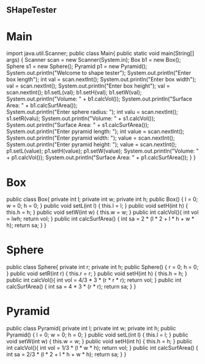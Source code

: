 ## SHapeTester


# Main
import java.util.Scanner; 
public class Main{
  public static void main(String[] args) {
    Scanner scan = new Scanner(System.in);
    Box b1 = new Box();
    Sphere s1 = new Sphere();
    Pyramid p1 = new Pyramid();
System.out.println("Welcome to shape tester");
System.out.println("Enter box length");
int val = scan.nextInt();
System.out.println("Enter box width");
  val = scan.nextInt();
System.out.println("Enter box height");
  val = scan.nextInt();
b1.setL(val);
b1.setH(val);
b1.setW(val);
System.out.println("Volume: " + b1.calcVol()); 
System.out.println("Surface Area: " + b1.calcSurfArea());   
System.out.println("Enter sphere radius: ");
  int valu = scan.nextInt();
    s1.setR(valu);
    System.out.println("Volume: " + s1.calcVol()); 
    System.out.println("Surface Area: " + s1.calcSurfArea());
System.out.println("Enter pyramid length: ");
  int value = scan.nextInt();
System.out.println("Enter pyramid width: ");
  value = scan.nextInt(); 
System.out.println("Enter pyramid height: ");
  value = scan.nextInt(); 
    p1.setL(value);
    p1.setH(value);
    p1.setW(value);
    System.out.println("Volume: " + p1.calcVol()); 
    System.out.println("Surface Area: " + p1.calcSurfArea());
  }
}


# Box 
public class Box{
  private int l;
  private int w;
  private int h;
  public Box() {
    l = 0;
    w = 0;
    h = 0; 
  }
  public void setL(int l) {
    this.l = l;
  }
  public void setH(int h) {
    this.h = h;
  }
  public void setW(int w) {
    this.w = w;
  }
  public int calcVol(){
    int vol = l*w*h;
    return vol;
  }
  public int calcSurfArea() {
    int sa = 2 * (l * 2 + l * h + w * h);
    return sa; 
  }
}


# Sphere 
public class Sphere{
  private int r;
  private int h;
  public Sphere() {
    r = 0;
    h = 0; 
  }
  public void setR(int r) {
    this.r = r;
  }
  public void setH(int h) {
    this.h = h;
  }
  public int calcVol(){
    int vol = 4/3 * 3 * (r * r * r); 
    return vol;
  }
  public int calcSurfArea() {
    int sa = 4 * 3 * (r * r);
    return sa; 
  }
}


# Pyramid  
public class Pyramid{
  private int l;
  private int w;
  private int h;
  public Pyramid() {
    l = 0;
    w = 0;
    h = 0; 
  }
  public void setL(int l) {
    this.l = l;
  }
  public void setW(int w) {
    this.w = w;
  }
  public void setH(int h) {
    this.h = h;
  }
  public int calcVol(){
    int vol = 1/3 * (l * w * h);
    return vol;
  }
  public int calcSurfArea() { 
    int sa = 2/3 * (l * 2 + l * h + w * h);
    return sa; 
  }
}
